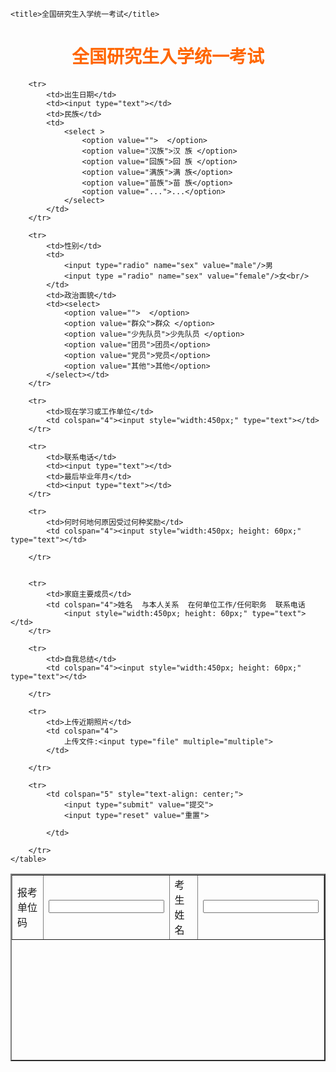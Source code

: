<!DOCTYPE html>
<html lang="en">
<head>
    <meta charset="UTF-8">
   
    <title>全国研究生入学统一考试</title>
</head>
<body>
    <h1 align="center" size="7" ><font  color="#FF6600">全国研究生入学统一考试</font></h1>
    <table align="center" cellpadding="3" cellspacing="3"  border="2" width="600" height="300">
        <tr>
            <td>报考单位码</td>
            <td><input type="text"></td>
            <td>考生姓名</td>
            <td><input type="text"></td>
        </tr>

        <tr>
            <td>出生日期</td>
            <td><input type="text"></td>
            <td>民族</td>
            <td>
                <select >
                    <option value="">  </option>
                    <option value="汉族">汉 族 </option>
                    <option value="回族">回 族 </option>
                    <option value="满族">满 族</option>
                    <option value="苗族">苗 族</option>
                    <option value="...">...</option>
                </select>
            </td>
        </tr>

        <tr>
            <td>性别</td>
            <td>
                <input type="radio" name="sex" value="male"/>男
                <input type ="radio" name="sex" value="female"/>女<br/>
            </td>
            <td>政治面貌</td>
            <td><select>
                <option value="">  </option>
                <option value="群众">群众 </option>
                <option value="少先队员">少先队员 </option>
                <option value="团员">团员</option>
                <option value="党员">党员</option>
                <option value="其他">其他</option>
            </select></td>
        </tr>

        <tr>
            <td>现在学习或工作单位</td>
            <td colspan="4"><input style="width:450px;" type="text"></td>
        </tr>

        <tr>
            <td>联系电话</td>
            <td><input type="text"></td>
            <td>最后毕业年月</td>
            <td><input type="text"></td>
        </tr>
        
        <tr>
            <td>何时何地何原因受过何种奖励</td>
            <td colspan="4"><input style="width:450px; height: 60px;" type="text"></td>
            
        </tr>

       
        <tr>
            <td>家庭主要成员</td>
            <td colspan="4">姓名  与本人关系  在何单位工作/任何职务  联系电话
                <input style="width:450px; height: 60px;" type="text"></td>  
        </tr>

        <tr>
            <td>自我总结</td>
            <td colspan="4"><input style="width:450px; height: 60px;" type="text"></td>
            
        </tr>

        <tr>
            <td>上传近期照片</td>
            <td colspan="4">
                上传文件:<input type="file" multiple="multiple">
            </td>
            
        </tr>

        <tr>
            <td colspan="5" style="text-align: center;">
                <input type="submit" value="提交">
                <input type="reset" value="重置">
        
            </td>
            
        </tr>
    </table>
</body>
</html>
